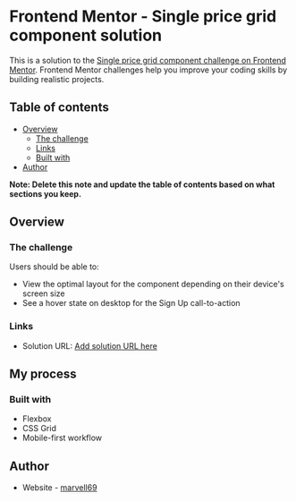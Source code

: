 # Frontend Mentor - Single price grid component solution

This is a solution to the [Single price grid component challenge on Frontend Mentor](https://github.com/Marvell69/single-price-grid-component2.git). Frontend Mentor challenges help you improve your coding skills by building realistic projects.

## Table of contents

- [Overview](#overview)
  - [The challenge](#the-challenge)
  - [Links](#links)
  - [Built with](#built-with)
- [Author](#author)

**Note: Delete this note and update the table of contents based on what sections you keep.**

## Overview

### The challenge

Users should be able to:

- View the optimal layout for the component depending on their device's screen size
- See a hover state on desktop for the Sign Up call-to-action

### Links

- Solution URL: [Add solution URL here](https://github.com/Marvell69/single-price-grid-component2.git)

## My process

### Built with

- Flexbox
- CSS Grid
- Mobile-first workflow

## Author

- Website - [marvell69](https://www.your-site.com)

